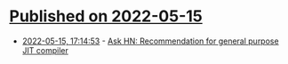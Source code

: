 # [Published on 2022-05-15](index.md)

* [2022-05-15, 17:14:53](https://news.ycombinator.com/item?id=31389024) - [Ask HN: Recommendation for general purpose JIT compiler](https://news.ycombinator.com/item?id=31389024)
